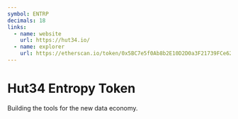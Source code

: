 ```yaml
---
symbol: ENTRP
decimals: 18
links:
  - name: website
    url: https://hut34.io/
  - name: explorer
    url: https://etherscan.io/token/0x5BC7e5f0Ab8b2E10D2D0a3F21739FCe62459aeF3
---
```


# Hut34 Entropy Token

Building the tools for the new data economy.
